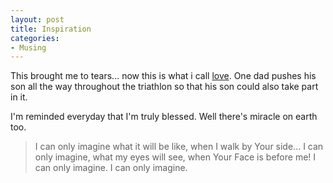 ```yaml
---
layout: post
title: Inspiration
categories:
- Musing
---
```



This brought me to tears... now this is what i call [love](http://www.teamhoyt.com/ "Team Hoyt"). One dad pushes his son all the way throughout the triathlon so that his son could also take part in it.

I'm reminded everyday that I'm truly blessed. Well there's miracle on earth too.

> I can only imagine what it will be like, when I walk by Your side...
I can only imagine, what my eyes will see, when Your Face is before me!
I can only imagine. I can only imagine.
